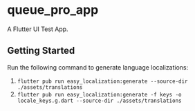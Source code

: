 # queue_pro_app

A Flutter UI Test App.

## Getting Started

Run the following command to generate language localizations:
1. `flutter pub run easy_localization:generate --source-dir ./assets/translations`
2. `flutter pub run easy_localization:generate -f keys -o locale_keys.g.dart --source-dir ./assets/translations`